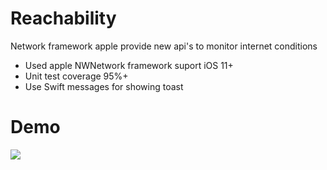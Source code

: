 # Reachability

Network framework apple provide new api's to monitor internet conditions 
- Used apple NWNetwork framework suport iOS 11+
- Unit test coverage 95%+
- Use Swift messages for showing toast

# Demo 
 <img src="https://user-images.githubusercontent.com/6416095/218246937-155c5338-0fea-450b-9809-aa836b4429f8.MP4">

